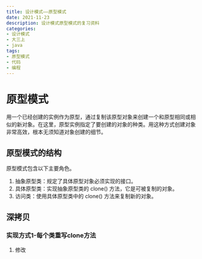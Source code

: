 ```yaml
---
title: 设计模式——原型模式
date: 2021-11-23
description: 设计模式原型模式的复习资料
categories:
- 设计模式
- 大三上
- java
tags:
- 原型模式
- 代码
- 编程
---
```

# 原型模式

用一个已经创建的实例作为原型，通过复制该原型对象来创建一个和原型相同或相似的新对象。在这里，原型实例指定了要创建的对象的种类。用这种方式创建对象非常高效，根本无须知道对象创建的细节。

## 原型模式的结构

原型模式包含以下主要角色。

1. 抽象原型类：规定了具体原型对象必须实现的接口。
2. 具体原型类：实现抽象原型类的 clone() 方法，它是可被复制的对象。
3. 访问类：使用具体原型类中的 clone() 方法来复制新的对象。

## 深拷贝

### 实现方式1-每个类重写clone方法

1. 修改